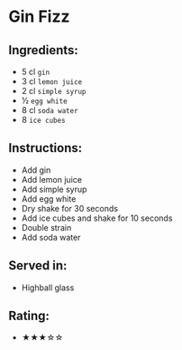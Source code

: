 # Gin Fizz

## Ingredients:
- 5 cl `gin`
- 3 cl `lemon juice`
- 2 cl `simple syrup`
- ½ `egg white`
- 8 cl `soda water`
- 8 `ice cubes`

## Instructions:
- Add gin
- Add lemon juice
- Add simple syrup
- Add egg white
- Dry shake for 30 seconds
- Add ice cubes and shake for 10 seconds
- Double strain
- Add soda water

## Served in:
- Highball glass

## Rating:
- ★★★☆☆